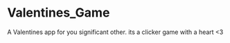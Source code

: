 # Valentines_Game
A Valentines app for you significant other. its a clicker game with a heart &lt;3
